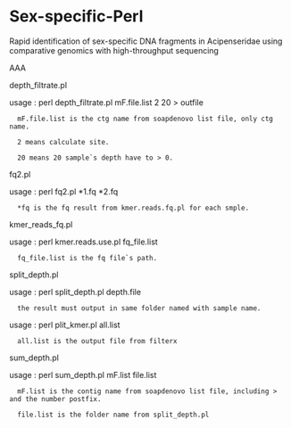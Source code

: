 # Sex-specific-Perl
Rapid identification of sex-specific DNA fragments in Acipenseridae using comparative genomics with high-throughput sequencing

AAA

   depth_filtrate.pl
   
   usage : perl depth_filtrate.pl mF.file.list 2 20 > outfile
   
      mF.file.list is the ctg name from soapdenovo list file, only ctg name.
      
      2 means calculate site.
      
      20 means 20 sample`s depth have to > 0.
     
     
   fq2.pl
   
   usage : perl fq2.pl *1.fq *2.fq
   
      *fq is the fq result from kmer.reads.fq.pl for each smple.
      
      
   kmer_reads_fq.pl
   
   usage : perl kmer.reads.use.pl fq_file.list
   
      fq_file.list is the fq file`s path.
      
      
   split_depth.pl
   
   usage : perl split_depth.pl depth.file
   
      the result must output in same folder named with sample name.
      
      
   usage : perl plit_kmer.pl all.list 
   
      all.list is the output file from filterx
      
      
   sum_depth.pl
   
   usage : perl sum_depth.pl mF.list file.list
   
      mF.list is the contig name from soapdenovo list file, including > and the number postfix.
      
      file.list is the folder name from split_depth.pl
     
